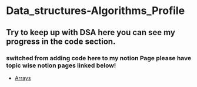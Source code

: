 # Data_structures-Algorithms_Profile

## Try to keep up with DSA here you can see my progress in the code section.
### switched from adding code here to my notion Page please have topic wise notion pages linked below!

- [Arrays](https://www.notion.so/pratiktiwari/Array-7b8e0b07de17488a812f81406e9b7b1a)
